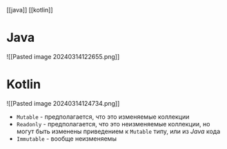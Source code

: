 [[java]] [[kotlin]]

# Java

![[Pasted image 20240314122655.png]]

# Kotlin

![[Pasted image 20240314124734.png]]

- `Mutable` - предполагается, что это изменяемые коллекции
- `Readonly` - предполагается, что это неизменяемые коллекции, но могут быть изменены приведением к `Mutable` типу, или из *Java* кода
- `Immutable` - вообще неизменяемы

